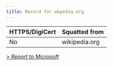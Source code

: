 ```yaml
---
title: Record for wkpedia.org
---
```

| HTTPS/DigiCert | Squatted from |
| -------------- | ------------- |
| No             | wikipedia.org |

*[> Report to Microsoft](https://feedback.smartscreen.microsoft.com/feedback.aspx)*
